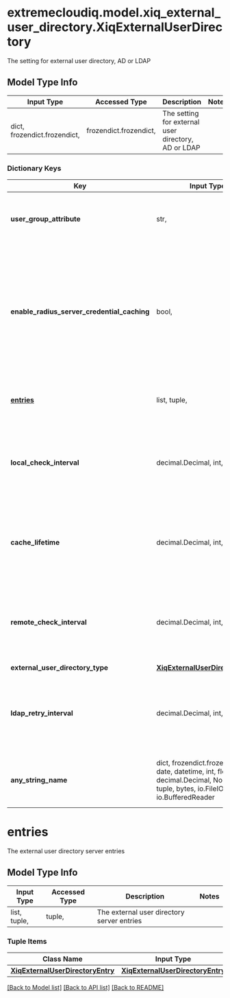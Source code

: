 # extremecloudiq.model.xiq_external_user_directory.XiqExternalUserDirectory

The setting for external user directory, AD or LDAP

## Model Type Info
Input Type | Accessed Type | Description | Notes
------------ | ------------- | ------------- | -------------
dict, frozendict.frozendict,  | frozendict.frozendict,  | The setting for external user directory, AD or LDAP | 

### Dictionary Keys
Key | Input Type | Accessed Type | Description | Notes
------------ | ------------- | ------------- | ------------- | -------------
**user_group_attribute** | str,  | str,  | The user group attribute, use string such as: &#x27;memberOf&#x27; | if omitted the server will use the default value of "memberOf"
**enable_radius_server_credential_caching** | bool,  | BoolClass,  | Caching credentials allows for better performance and higher availability by reducing the dependence on RADIUS servers across high-latency WAN links. | 
**[entries](#entries)** | list, tuple,  | tuple,  | The external user directory server entries | 
**local_check_interval** | decimal.Decimal, int,  | decimal.Decimal,  | Time to user local cache if none of the external servers are reachable in seconds | if omitted the server will use the default value of 300value must be a 32 bit integer
**cache_lifetime** | decimal.Decimal, int,  | decimal.Decimal,  | Retain Cache for | if omitted the server will use the default value of 86400value must be a 32 bit integer
**remote_check_interval** | decimal.Decimal, int,  | decimal.Decimal,  | Try the next backup server after specified seconds | if omitted the server will use the default value of 30value must be a 32 bit integer
**external_user_directory_type** | [**XiqExternalUserDirectoryType**](XiqExternalUserDirectoryType.md) | [**XiqExternalUserDirectoryType**](XiqExternalUserDirectoryType.md) |  | 
**ldap_retry_interval** | decimal.Decimal, int,  | decimal.Decimal,  | Retry the previously unresponsive primary server after the specified seconds | if omitted the server will use the default value of 600value must be a 32 bit integer
**any_string_name** | dict, frozendict.frozendict, str, date, datetime, int, float, bool, decimal.Decimal, None, list, tuple, bytes, io.FileIO, io.BufferedReader | frozendict.frozendict, str, BoolClass, decimal.Decimal, NoneClass, tuple, bytes, FileIO | any string name can be used but the value must be the correct type | [optional]

# entries

The external user directory server entries

## Model Type Info
Input Type | Accessed Type | Description | Notes
------------ | ------------- | ------------- | -------------
list, tuple,  | tuple,  | The external user directory server entries | 

### Tuple Items
Class Name | Input Type | Accessed Type | Description | Notes
------------- | ------------- | ------------- | ------------- | -------------
[**XiqExternalUserDirectoryEntry**](XiqExternalUserDirectoryEntry.md) | [**XiqExternalUserDirectoryEntry**](XiqExternalUserDirectoryEntry.md) | [**XiqExternalUserDirectoryEntry**](XiqExternalUserDirectoryEntry.md) |  | 

[[Back to Model list]](../../README.md#documentation-for-models) [[Back to API list]](../../README.md#documentation-for-api-endpoints) [[Back to README]](../../README.md)

